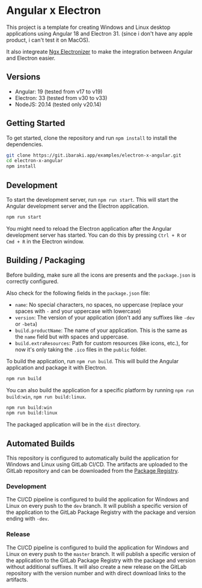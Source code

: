 # Angular x Electron

This project is a template for creating Windows and Linux desktop applications using Angular 18 and Electron 31. (since i don't have any apple product, i can't test it on MacOS).

It also integreate [Ngx Electronizer](https://github.com/bampakoa/ngx-electronify/tree/master/packages/core/projects/electron) to make the integration between Angular and Electron easier.

## Versions

- Angular: 19 (tested from v17 to v19)
- Electron: 33 (tested from v30 to v33)
- NodeJS: 20.14 (tested only v20.14)


## Getting Started

To get started, clone the repository and run `npm install` to install the dependencies.

```bash
git clone https://git.ibaraki.app/examples/electron-x-angular.git
cd electron-x-angular
npm install
```

## Development

To start the development server, run `npm run start`. This will start the Angular development server and the Electron application.

```bash
npm run start
```

You might need to reload the Electron application after the Angular development server has started. You can do this by pressing `Ctrl + R` or `Cmd + R` in the Electron window.

## Building / Packaging

Before building, make sure all the icons are presents and the `package.json` is correctly configured.

Also check for the following fields in the `package.json` file:
- `name`: No special characters, no spaces, no uppercase (replace your spaces with `-` and your uppercase with lowercase)
- `version`: The version of your application (don't add any suffixes like `-dev` or `-beta`)
- `build.productName`: The name of your application. This is the same as the `name` field but with spaces and uppercase.
- `build.extraResources`: Path for custom resources (like icons, etc.), for now it's only taking the `.ico` files in the `public` folder.


To build the application, run `npm run build`. This will build the Angular application and package it with Electron.

```bash
npm run build
```

You can also build the application for a specific platform by running `npm run build:win`, `npm run build:linux`.

```bash
npm run build:win
npm run build:linux
```

The packaged application will be in the `dist` directory.

## Automated Builds

This repository is configured to automatically build the application for Windows and Linux using GitLab CI/CD. The artifacts are uploaded to the GitLab repository and can be downloaded from the [Package Registry](https://git.ibaraki.app/examples/electron-x-angular/-/packages).

### Development

The CI/CD pipeline is configured to build the application for Windows and Linux on every push to the `dev` branch.
It will publish a specific version of the application to the GitLab Package Registry with the package and version ending with `-dev`.

### Release

The CI/CD pipeline is configured to build the application for Windows and Linux on every push to the `master` branch.
It will publish a specific version of the application to the GitLab Package Registry with the package and version without additional suffixes.
It will also create a new release on the GitLab repository with the version number and with direct download links to the artifacts.